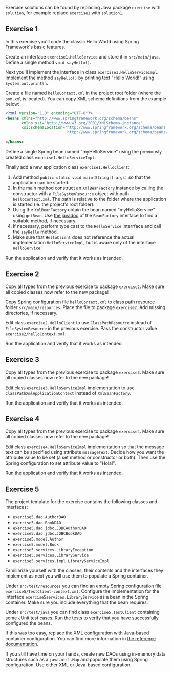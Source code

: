 Exercise solutions can be found by replacing Java package `exercise` with `solution`, for example replace `exercise1` with `solution1`.

Exercise 1
----------

In this exercise you'll code the classic Hello World using Spring Framework's basic features.

Create an interface `exercise1.HelloService` and store it in `src/main/java`. Define a single method `void sayHello()`.

Next you'll implement the interface in class `exercise1.HelloServiceImpl`. Implement the method `sayHello()` by printing text "Hello World!" using `System.out.println`.

Create a file named `helloContext.xml` in the project root folder (where the `pom.xml` is located). You can copy XML schema definitions from the example below:

```xml
<?xml version="1.0" encoding="UTF-8"?>
<beans xmlns="http://www.springframework.org/schema/beans"
       xmlns:xsi="http://www.w3.org/2001/XMLSchema-instance"
       xsi:schemaLocation="http://www.springframework.org/schema/beans
                           http://www.springframework.org/schema/beans/spring-beans.xsd">
 
</beans>
```

Define a single Spring bean named "myHelloService" using the previously created class `exercise1.HelloServiceImpl`.

Finally add a new application class `exercise1.HelloClient`:

1. Add method `public static void main(String[] args)` so that the application can be started.
2. In the main method construct an `XmlBeanFactory` instance by calling the constructor with a `FileSystemResource` object with path `helloContext.xml`. The path is relative to the folder where the application is started (ie. the project's root folder).
3. Using the `XmlBeanFactory` obtain the bean named "myHelloService" using `getBean`. Use [the javadoc](http://docs.spring.io/spring/docs/4.0.2.RELEASE/javadoc-api/index.html?org/springframework/beans/factory/BeanFactory.html) of the `BeanFactory` interface to find a suitable method, if necessary.
4. If necessary, perform type cast to the `HelloService` interrface and call the `sayHello` method.
5. Make sure that `HelloClient` does not reference the actual implementation `HelloServiceImpl`, but is aware only of the interface `HelloService`.

Run the application and verify that it works as intended.

Exercise 2
----------

Copy all types from the previous exercise to package `exercise2`. Make sure all copied classes now refer to the new package!

Copy Spring configuration file `helloContext.xml` to class path resource folder `src/main/resources`. Place the file to package `exercise2`. Add missing directories, if necessary.

Edit class `exercise2.HelloClient` to use `ClassPathResource` instead of `FileSystemResource` in the previous exercise. Pass the constructor value `exercise2/helloContext.xml`.

Run the application and verify that it works as intended.

Exercise 3
----------

Copy all types from the previous exercise to package `exercise3`. Make sure all copied classes now refer to the new package!

Edit class `exercise3.HelloServiceImpl` implementation to use `ClassPathXmlApplicationContext` instead of `XmlBeanFactory`.

Run the application and verify that it works as intended.

Exercise 4
----------

Copy all types from the previous exercise to package `exercise4`. Make sure all copied classes now refer to the new package!

Edit class `exercise4.HelloServiceImpl` implementation so that the message text can be specified using attribute `messageText`. Decide how you want the attribute value to be set (a set method or constructor or both). Then use the Spring configuration to set attribute value to "Hola!". 

Run the application and verify that it works as intended.

Exercise 5
----------

The project template for the exercise contains the following classes and interfaces:

* `exercise5.dao.AuthorDAO`
* `exercise5.dao.BookDAO`
* `exercise5.dao.jdbc.JDBCAuthorDAO`
* `exercise5.dao.jdbc.JDBCBookDAO`
* `exercise5.model.Author`
* `exercise5.model.Book`
* `exercise5.services.LibraryException`
* `exercise5.services.LibraryService`
* `exercise5.services.impl.LibraryServiceImpl`

Familiarize yourself with the classes, their contents and the interfaces they implement as next you will use them to populate a Spring container.

Under `src/test/resources` you can find an empty Spring configuration file `exercise5/TestClient-context.xml`. Configure the implementation for the interface `exercise5services.LibraryService` as a bean in the Spring container. Make sure you include everything that the bean requires.

Under `src/test/java` you can find class `exercise5.TestClient` containing some JUnit test cases. Run the tests to verify that you have successfully configured the beans.

If this was too easy, replace the XML configuration with Java-based container configuration. You can find more information in [the reference documentation](http://docs.spring.io/spring/docs/4.0.2.RELEASE/spring-framework-reference/htmlsingle/#beans-java-basic-concepts).

If you still have time on your hands, create new DAOs using in-memory data structures such as a `java.util.Map` and populate them using Spring configuration. Use either XML or Java-based configuration.

